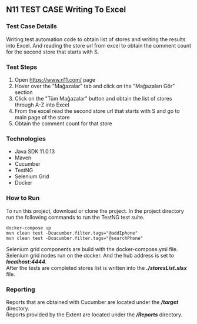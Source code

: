 ## **N11 TEST CASE Writing To Excel**
### Test Case Details
Writing test automation code to obtain list of stores and writing the results into Excel. And reading the store url from excel to obtain the comment count for the second store that starts with S.
### Test Steps
1. Open https://www.n11.com/ page
2. Hover over the "Mağazalar" tab and click on the "Mağazaları Gör" section
3. Click on the "Tüm Mağazalar" button and obtain the list of stores through A-Z into Excel
4. From the excel read the second store url that starts with S and go to main page of the store
5. Obtain the comment count for that store

### Technologies
- Java SDK 11.0.13
- Maven
- Cucumber
- TestNG
- Selenium Grid
- Docker

### How to Run
To run this project, download or clone the project. In the project directory run the following commands to run the TestNG test suite.
```
docker-compose up
mvn clean test -Dcucumber.filter.tags="@addIphone"
mvn clean test -Dcucumber.filter.tags="@searchPhone"
```
Selenium grid components are build with the docker-compose.yml file.</br>
Selenium grid nodes run on the docker. And the hub address is set to ***localhost:4444***. </br>
After the tests are completed stores list is written into the ***./storesList.xlsx*** file.

### Reporting
Reports that are obtained with Cucumber are located under the ***/target*** directory.  </br>
Reports provided by the Extent are located under the ***/Reports*** directory. </br>


